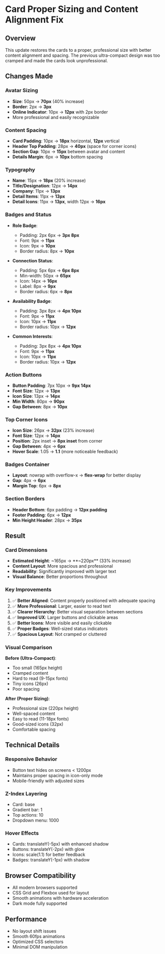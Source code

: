# Card Proper Sizing and Content Alignment Fix

## Overview
This update restores the cards to a proper, professional size with better content alignment and spacing. The previous ultra-compact design was too cramped and made the cards look unprofessional.

## Changes Made

### Avatar Sizing
- **Size**: 50px → **70px** (40% increase)
- **Border**: 2px → **3px**
- **Online Indicator**: 10px → **12px** with 2px border
- More professional and easily recognizable

### Content Spacing
- **Card Padding**: 10px → **18px** horizontal, **12px** vertical
- **Header Top Padding**: 28px → **40px** (space for corner icons)
- **Section Gap**: 10px → **15px** between avatar and content
- **Details Margin**: 6px → **10px** bottom spacing

### Typography
- **Name**: 15px → **18px** (20% increase)
- **Title/Designation**: 12px → **14px**
- **Company**: 11px → **13px**
- **Detail Items**: 11px → **13px**
- **Detail Icons**: 11px → **13px**, width 12px → **16px**

### Badges and Status
- **Role Badge**: 
  - Padding: 2px 6px → **3px 8px**
  - Font: 9px → **11px**
  - Icon: 9px → **10px**
  - Border radius: 8px → **10px**

- **Connection Status**:
  - Padding: 5px 6px → **6px 8px**
  - Min-width: 50px → **65px**
  - Icon: 14px → **16px**
  - Label: 8px → **9px**
  - Border radius: 6px → **8px**

- **Availability Badge**:
  - Padding: 3px 8px → **4px 10px**
  - Font: 9px → **11px**
  - Icon: 10px → **11px**
  - Border radius: 10px → **12px**

- **Common Interests**:
  - Padding: 3px 8px → **4px 10px**
  - Font: 9px → **11px**
  - Icon: 10px → **11px**
  - Border radius: 10px → **12px**

### Action Buttons
- **Button Padding**: 7px 10px → **9px 14px**
- **Font Size**: 12px → **13px**
- **Icon Size**: 13px → **14px**
- **Min Width**: 80px → **90px**
- **Gap Between**: 8px → **10px**

### Top Corner Icons
- **Icon Size**: 26px → **32px** (23% increase)
- **Font Size**: 12px → **14px**
- **Position**: 2px inset → **8px inset** from corner
- **Gap Between**: 4px → **6px**
- **Hover Scale**: 1.05 → **1.1** (more noticeable feedback)

### Badges Container
- **Layout**: nowrap with overflow-x → **flex-wrap** for better display
- **Gap**: 4px → **6px**
- **Margin Top**: 6px → **8px**

### Section Borders
- **Header Bottom**: 6px padding → **12px padding**
- **Footer Padding**: 6px → **12px**
- **Min Height Header**: 28px → **35px**

## Result

### Card Dimensions
- **Estimated Height**: ~165px → **~220px** (33% increase)
- **Content Layout**: More spacious and professional
- **Readability**: Significantly improved with larger text
- **Visual Balance**: Better proportions throughout

### Key Improvements
1. ✅ **Better Aligned**: Content properly positioned with adequate spacing
2. ✅ **More Professional**: Larger, easier to read text
3. ✅ **Clearer Hierarchy**: Better visual separation between sections
4. ✅ **Improved UX**: Larger buttons and clickable areas
5. ✅ **Better Icons**: More visible and easily clickable
6. ✅ **Proper Badges**: Well-sized status indicators
7. ✅ **Spacious Layout**: Not cramped or cluttered

### Visual Comparison

**Before (Ultra-Compact)**:
- Too small (165px height)
- Cramped content
- Hard to read (9-15px fonts)
- Tiny icons (26px)
- Poor spacing

**After (Proper Sizing)**:
- Professional size (220px height)
- Well-spaced content
- Easy to read (11-18px fonts)
- Good-sized icons (32px)
- Comfortable spacing

## Technical Details

### Responsive Behavior
- Button text hides on screens < 1200px
- Maintains proper spacing in icon-only mode
- Mobile-friendly with adjusted sizes

### Z-Index Layering
- Card: base
- Gradient bar: 1
- Top actions: 10
- Dropdown menu: 1000

### Hover Effects
- Cards: translateY(-5px) with enhanced shadow
- Buttons: translateY(-2px) with glow
- Icons: scale(1.1) for better feedback
- Badges: translateY(-1px) with shadow

## Browser Compatibility
- All modern browsers supported
- CSS Grid and Flexbox used for layout
- Smooth animations with hardware acceleration
- Dark mode fully supported

## Performance
- No layout shift issues
- Smooth 60fps animations
- Optimized CSS selectors
- Minimal DOM manipulation

